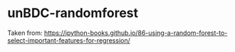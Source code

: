 # unBDC-randomforest

Taken from: https://ipython-books.github.io/86-using-a-random-forest-to-select-important-features-for-regression/
